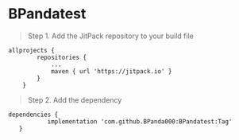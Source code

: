 # BPandatest

> Step 1. Add the JitPack repository to your build file

```
allprojects {
		repositories {
			...
			maven { url 'https://jitpack.io' }
		}
	}
```	
 
 
 > Step 2. Add the dependency
 ```
 dependencies {
	        implementation 'com.github.BPanda000:BPandatest:Tag'
	}
 ```
